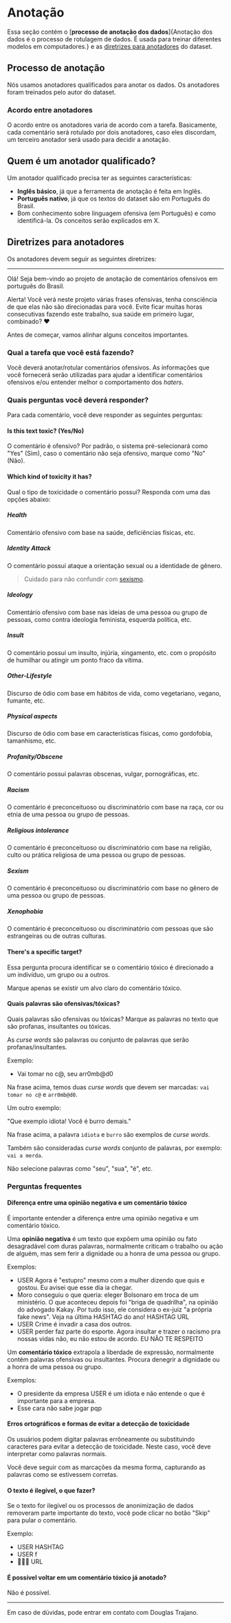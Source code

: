 # Anotação

Essa seção contém o [**processo de anotação dos dados**]{Anotação dos dados é o processo de rotulagem de dados. É usada para treinar diferentes modelos em computadores.} e as [diretrizes para anotadores](#diretrizes-para-anotadores) do dataset.

## Processo de anotação

Nós usamos anotadores qualificados para anotar os dados. Os anotadores foram treinados pelo autor do dataset.

### Acordo entre anotadores

O acordo entre os anotadores varia de acordo com a tarefa. Basicamente, cada comentário será rotulado por dois anotadores, caso eles discordam, um terceiro anotador será usado para decidir a anotação.

## Quem é um anotador qualificado?

Um anotador qualificado precisa ter as seguintes características:

- **Inglês básico**, já que a ferramenta de anotação é feita em Inglês.
- **Português nativo**, já que os textos do dataset são em Português do Brasil.
- Bom conhecimento sobre linguagem ofensiva (em Português) e como identificá-la. Os conceitos serão explicados em X.

## Diretrizes para anotadores

Os anotadores devem seguir as seguintes diretrizes:

---

Olá! Seja bem-vindo ao projeto de anotação de comentários ofensivos em português do Brasil.

Alerta! Você verá neste projeto várias frases ofensivas, tenha consciência de que elas não são direcionadas para você. Evite ficar muitas horas consecutivas fazendo este trabalho, sua saúde em primeiro lugar, combinado? ❤

Antes de começar, vamos alinhar alguns conceitos importantes.

### Qual a tarefa que você está fazendo?

Você deverá anotar/rotular comentários ofensivos. As informações que você fornecerá serão utilizadas para ajudar a identificar comentários ofensivos e/ou entender melhor o comportamento dos *haters*.

### Quais perguntas você deverá responder?

Para cada comentário, você deve responder as seguintes perguntas:

#### Is this text toxic? (Yes/No)

O comentário é ofensivo? Por padrão, o sistema pré-selecionará como "Yes" (Sim), caso o comentário não seja ofensivo, marque como "No" (Não).

#### Which kind of toxicity it has?

Qual o tipo de toxicidade o comentário possui? Responda com uma das opções abaixo:

##### Health

Comentário ofensivo com base na saúde, deficiências físicas, etc.

##### Identity Attack

O comentário possui ataque a orientação sexual ou a identidade de gênero.

> Cuidado para não confundir com [sexismo](#sexism).

##### Ideology

Comentário ofensivo com base nas ideias de uma pessoa ou grupo de pessoas, como contra ideologia feminista, esquerda política, etc.

##### Insult

O comentário possui um insulto, injúria, xingamento, etc. com o propósito de humilhar ou atingir um ponto fraco da vítima.

##### Other-Lifestyle

Discurso de ódio com base em hábitos de vida, como vegetariano, vegano, fumante, etc.

##### Physical aspects

Discurso de ódio com base em características físicas, como gordofobia, tamanhismo, etc.

##### Profanity/Obscene

O comentário possui palavras obscenas, vulgar, pornográficas, etc. 

##### Racism

O comentário é preconceituoso ou discriminatório com base na raça, cor ou etnia de uma pessoa ou grupo de pessoas.

##### Religious intolerance

O comentário é preconceituoso ou discriminatório com base na religião, culto ou prática religiosa de uma pessoa ou grupo de pessoas.

##### Sexism

O comentário é preconceituoso ou discriminatório com base no gênero de uma pessoa ou grupo de pessoas.

##### Xenophobia

O comentário é preconceituoso ou discriminatório com pessoas que são estrangeiras ou de outras culturas.

#### There's a specific target?

Essa pergunta procura identificar se o comentário tóxico é direcionado a um indivíduo, um grupo ou a outros.

Marque apenas se existir um alvo claro do comentário tóxico.

#### Quais palavras são ofensivas/tóxicas?

Quais palavras são ofensivas ou tóxicas? Marque as palavras no texto que são profanas, insultantes ou tóxicas.

As *curse words* são palavras ou conjunto de palavras que serão profanas/insultantes.

Exemplo:

- Vai tomar no c@, seu arr0mb@d0

Na frase acima, temos duas *curse words* que devem ser marcadas: `vai tomar no c@` e `arr0mb@d0`.

Um outro exemplo:

"Que exemplo idiota! Você é burro demais."

Na frase acima, a palavra `idiota` e `burro` são exemplos de *curse words*.

Também são consideradas *curse words* conjunto de palavras, por exemplo: `vai a merda`.

Não selecione palavras como "seu", "sua", "é", etc.

### Perguntas frequentes

#### Diferença entre uma opinião negativa e um comentário tóxico

É importante entender a diferença entre uma opinião negativa e um comentário tóxico.

Uma **opinião negativa** é um texto que expõem uma opinião ou fato desagradável com duras palavras, normalmente criticam o trabalho ou ação de alguém, mas sem ferir a dignidade ou a honra de uma pessoa ou grupo.

Exemplos:

- USER Agora é "estupro" mesmo com a mulher dizendo que quis e gostou. Eu avisei que esse dia ia chegar.
- Moro conseguiu o que queria: eleger Bolsonaro em troca de um ministério. O que aconteceu depois foi "briga de quadrilha", na opinião do advogado Kakay. Por tudo isso, ele considera o ex-juiz "a própria fake news". Veja na última HASHTAG do ano! HASHTAG URL
- USER Crime é invadir a casa dos outros.
- USER perder faz parte do esporte. Agora insultar e trazer o racismo pra nossas vidas não, eu não estou de acordo. EU NÃO TE RESPEITO

Um **comentário tóxico** extrapola a liberdade de expressão, normalmente contém palavras ofensivas ou insultantes. Procura denegrir a dignidade ou a honra de uma pessoa ou grupo.

Exemplos:

- O presidente da empresa USER é um idiota e não entende o que é importante para a empresa.
- Esse cara não sabe jogar pqp

#### Erros ortográficos e formas de evitar a detecção de toxicidade

Os usuários podem digitar palavras errôneamente ou substituindo caracteres para evitar a detecção de toxicidade. Neste caso, você deve interpretar como palavras normais. 

Você deve seguir com as marcações da mesma forma, capturando as palavras como se estivessem corretas.

#### O texto é ilegível, o que fazer?

Se o texto for ilegível ou os processos de anonimização de dados removeram parte importante do texto, você pode clicar no botão "Skip" para pular o comentário.

Exemplo:

- USER HASHTAG
- USER f
- 💐💐💐 URL

#### É possível voltar em um comentário tóxico já anotado?

Não é possível.

---

Em caso de dúvidas, pode entrar em contato com Douglas Trajano.